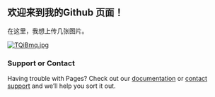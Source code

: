 ## 欢迎来到我的Github 页面！

在这里，我想上传几张图片。

[![TQiBmq.jpg](https://s4.ax1x.com/2021/12/21/TQiBmq.jpg)](https://imgtu.com/i/TQiBmq)

### Support or Contact

Having trouble with Pages? Check out our [documentation](https://docs.github.com/categories/github-pages-basics/) or [contact support](https://support.github.com/contact) and we’ll help you sort it out.
